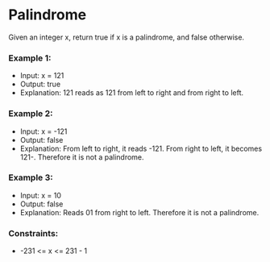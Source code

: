 # Palindrome
Given an integer x, return true if x is a palindrome, and false otherwise.

### Example 1:
- Input: x = 121
- Output: true
- Explanation: 121 reads as 121 from left to right and from right to left.

### Example 2:
- Input: x = -121
- Output: false
- Explanation: From left to right, it reads -121. From right to left, it becomes 121-. Therefore it is not a palindrome.

### Example 3:
- Input: x = 10
- Output: false
- Explanation: Reads 01 from right to left. Therefore it is not a palindrome.

### Constraints:
- -231 <= x <= 231 - 1

